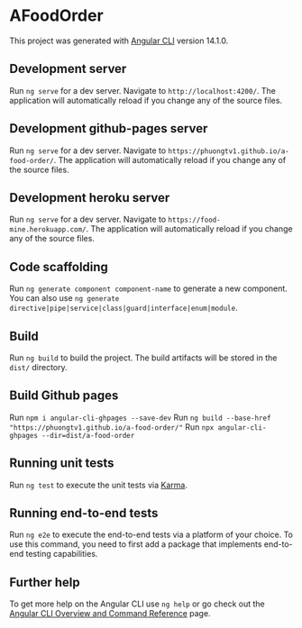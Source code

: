 # AFoodOrder

This project was generated with [Angular CLI](https://github.com/angular/angular-cli) version 14.1.0.

## Development server

Run `ng serve` for a dev server. Navigate to `http://localhost:4200/`. The application will automatically reload if you change any of the source files.

## Development github-pages server

Run `ng serve` for a dev server. Navigate to `https://phuongtv1.github.io/a-food-order/`. The application will automatically reload if you change any of the source files.

## Development heroku server

Run `ng serve` for a dev server. Navigate to `https://food-mine.herokuapp.com/`. The application will automatically reload if you change any of the source files.

## Code scaffolding

Run `ng generate component component-name` to generate a new component. You can also use `ng generate directive|pipe|service|class|guard|interface|enum|module`.

## Build

Run `ng build` to build the project. The build artifacts will be stored in the `dist/` directory.

## Build Github pages

Run `npm i angular-cli-ghpages --save-dev`
Run `ng build --base-href "https://phuongtv1.github.io/a-food-order/"`
Run `npx angular-cli-ghpages --dir=dist/a-food-order`
## Running unit tests

Run `ng test` to execute the unit tests via [Karma](https://karma-runner.github.io).

## Running end-to-end tests

Run `ng e2e` to execute the end-to-end tests via a platform of your choice. To use this command, you need to first add a package that implements end-to-end testing capabilities.

## Further help

To get more help on the Angular CLI use `ng help` or go check out the [Angular CLI Overview and Command Reference](https://angular.io/cli) page.
